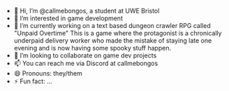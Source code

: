 - 👋 Hi, I’m @callmebongos, a student at UWE Bristol
- 👀 I’m interested in game development
- 🌱 I’m currently working on a text based dungeon crawler RPG called "Unpaid Overtime"
  This is a game where the protagonist is a chronically underpaid delivery worker who made the mistake of staying late one evening and is now having some spooky stuff happen.
- 💞️ I’m looking to collaborate on game dev projects
- 📫 You can reach me via Discord at callmebongos
- 😄 Pronouns: they/them
- ⚡ Fun fact: ...

<!---
callmebongos/callmebongos is a ✨ special ✨ repository because its `README.md` (this file) appears on your GitHub profile.
You can click the Preview link to take a look at your changes.
--->
